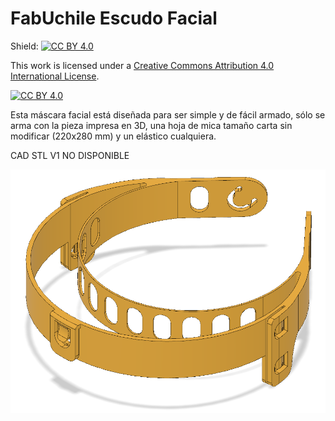 # FabUchile Escudo Facial

Shield: [![CC BY 4.0][cc-by-shield]][cc-by]

This work is licensed under a [Creative Commons Attribution 4.0 International
License][cc-by].

[![CC BY 4.0][cc-by-image]][cc-by]

[cc-by]: http://creativecommons.org/licenses/by/4.0/
[cc-by-image]: https://i.creativecommons.org/l/by/4.0/88x31.png
[cc-by-shield]: https://img.shields.io/badge/License-CC%20BY%204.0-lightgrey.svg


Esta máscara facial está diseñada para ser simple y de fácil armado, sólo se arma con la pieza impresa en 3D, una hoja de mica tamaño carta sin modificar (220x280 mm) y un elástico cualquiera.

CAD STL V1 NO DISPONIBLE

![CAD V1](/images/cad_1.png)
